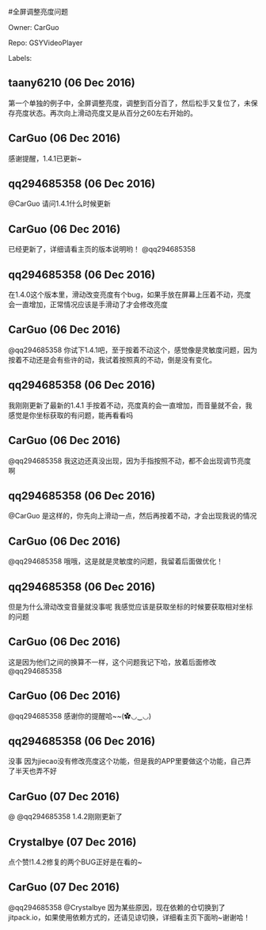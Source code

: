 #全屏调整亮度问题

Owner: CarGuo

Repo: GSYVideoPlayer

Labels: 

## taany6210 (06 Dec 2016)

第一个单独的例子中，全屏调整亮度，调整到百分百了，然后松手又复位了，未保存亮度状态。再次向上滑动亮度又是从百分之60左右开始的。

## CarGuo (06 Dec 2016)

感谢提醒，1.4.1已更新~

## qq294685358 (06 Dec 2016)

@CarGuo 请问1.4.1什么时候更新

## CarGuo (06 Dec 2016)

已经更新了，详细请看主页的版本说明哟！ @qq294685358 

## qq294685358 (06 Dec 2016)

在1.4.0这个版本里，滑动改变亮度有个bug，如果手放在屏幕上压着不动，亮度会一直增加，正常情况应该是手滑动了才会修改亮度

## CarGuo (06 Dec 2016)

@qq294685358 你试下1.4.1吧，至于按着不动这个，感觉像是灵敏度问题，因为按着不动还是会有些许的动，我试着按照真的不动，倒是没有变化。

## qq294685358 (06 Dec 2016)

我刚刚更新了最新的1.4.1   手按着不动，亮度真的会一直增加，而音量就不会，我感觉是你坐标获取的有问题，能再看看吗

## CarGuo (06 Dec 2016)

@qq294685358 我这边还真没出现，因为手指按照不动，都不会出现调节亮度啊

## qq294685358 (06 Dec 2016)

@CarGuo 是这样的，你先向上滑动一点，然后再按着不动，才会出现我说的情况

## CarGuo (06 Dec 2016)

@qq294685358 哦哦，这是就是灵敏度的问题，我留着后面做优化！

## qq294685358 (06 Dec 2016)

但是为什么滑动改变音量就没事呢  我感觉应该是获取坐标的时候要获取相对坐标的问题

## CarGuo (06 Dec 2016)

这是因为他们之间的换算不一样，这个问题我记下哈，放着后面修改 @qq294685358 

## CarGuo (06 Dec 2016)

@qq294685358 感谢你的提醒哈~~(✿◡‿◡)

## qq294685358 (06 Dec 2016)

没事  因为jiecao没有修改亮度这个功能，但是我的APP里要做这个功能，自己弄了半天也弄不好

## CarGuo (07 Dec 2016)

@ @qq294685358  1.4.2刚刚更新了

## Crystalbye (07 Dec 2016)

点个赞!1.4.2修复的两个BUG正好是在看的~ 

## CarGuo (07 Dec 2016)

@qq294685358 @Crystalbye 因为某些原因，现在依赖的仓切换到了jitpack.io，如果使用依赖方式的，还请见谅切换，详细看主页下面哟~谢谢哈！


